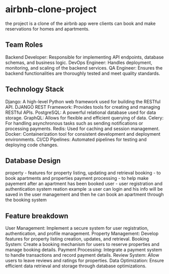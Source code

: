 # airbnb-clone-project 
the project is a clone of the airbnb app were clients can book and make reservations for homes and apartments.

##  Team Roles
Backend Developer: Responsible for implementing API endpoints, database schemas, and business logic.
DevOps Engineer: Handles deployment, monitoring, and scaling of the backend services.
QA Engineer: Ensures the backend functionalities are thoroughly tested and meet quality standards.

## Technology Stack
Django: A high-level Python web framework used for building the RESTful API.
DJANGO REST Framework: Provides tools for creating and managing RESTful APIs.
PostgreSQL: A powerful relational database used for data storage.
GraphQL: Allows for flexible and efficient querying of data.
Celery: For handling asynchronous tasks such as sending notifications or processing payments.
Redis: Used for caching and session management.
Docker: Containerization tool for consistent development and deployment environments.
CI/CD Pipelines: Automated pipelines for testing and deploying code changes.

## Database Design
property  - features for property listing, updating and retrieval
booking  - to book apartments and properties
payment processing - to help make payement after an apartment has been booked
user  - user registration and authentication system
reation example :a user can login and his info will be saved in the user management and then he can book an apartment through the booking system

## Feature breakdown
User Management: Implement a secure system for user registration, authentication, and profile management.
Property Management: Develop features for property listing creation, updates, and retrieval.
Booking System: Create a booking mechanism for users to reserve properties and manage booking details.
Payment Processing: Integrate a payment system to handle transactions and record payment details.
Review System: Allow users to leave reviews and ratings for properties.
Data Optimization: Ensure efficient data retrieval and storage through database optimizations.
